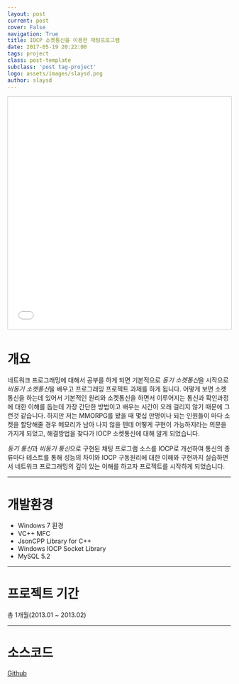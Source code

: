 ```yaml
---
layout: post
current: post
cover: False
navigation: True
title: IOCP 소켓통신을 이용한 채팅프로그램
date: 2017-05-19 20:22:00
tags: project
class: post-template
subclass: 'post tag-project'
logo: assets/images/slaysd.png
author: slaysd
---
```


<iframe src="//www.slideshare.net/slideshow/embed_code/key/Bhm7gKPLJQLIuJ" width="640" height="522" frameborder="0" marginwidth="0" marginheight="0" scrolling="no" style="border:1px solid #CCC; border-width:1px; margin-bottom:5px; max-width: 100%;" allowfullscreen> </iframe>

# 개요
네트워크 프로그래밍에 대해서 공부를 하게 되면 기본적으로 *동기 소켓통신*을 시작으로 *비동기 소켓통신*을 배우고 프로그래밍 프로젝트 과제를 하게 됩니다. 어떻게 보면 소켓통신을 하는데 있어서
기본적인 원리와 소켓통신을 하면서 이루어지는 통신과 확인과정에 대한 이해를 돕는데 가장 간단한 방법이고 배우는 시간이 오래 걸리지 않기 때문에 그런것 같습니다. 하지만 저는 MMORPG를 봤을 때
몇십 만명이나 되는 인원들이 마다 소켓을 할당해줄 경우 메모리가 남아 나지 않을 텐데 어떻게 구현이 가능하지라는 의문을 가지게 되었고, 해결방법을 찾다가 IOCP 소켓통신에 대해 알게 되었습니다.

*동기 통신*과 *비동기 통신*으로 구현된 채팅 프로그램 소스를 IOCP로 개선하여 통신의 종류마다 테스트를 통해 성능의 차이와 IOCP 구동원리에 대한 이해와 구현까지 실습하면서 네트워크 프로그래밍의
깊이 있는 이해를 하고자 프로젝트를 시작하게 되었습니다.
* * *
# 개발환경
  * Windows 7 환경
  * VC++ MFC
  * JsonCPP Library for C++
  * Windows IOCP Socket Library
  * MySQL 5.2

* * *
# 프로젝트 기간
총 1개월(2013.01 ~ 2013.02)
* * *
# 소스코드
<div markdown="0"><a href="https://github.com/jinh574/cpp-iocpchat" class="btn btn-info">Github</a></div>